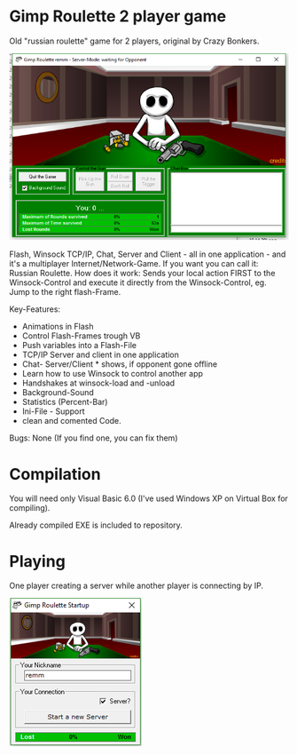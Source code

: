 # Gimp Roulette 2 player game
Old "russian roulette" game for 2 players, original by Crazy Bonkers.

![In-game](screenshot2.png)

Flash, Winsock TCP/IP, Chat, Server and Client - all in one application - and it's a multiplayer Internet/Network-Game. If you want you can call it: Russian Roulette. How does it work: Sends your local action FIRST to the Winsock-Control and execute it directly from the Winsock-Control, eg. Jump to the right flash-Frame. 

Key-Features: 
* Animations in Flash 
* Control Flash-Frames trough VB 
* Push variables into a Flash-File 
* TCP/IP Server and client in one application 
* Chat- Server/Client * shows, if opponent gone offline 
* Learn how to use Winsock to control another app 
* Handshakes at winsock-load and -unload 
* Background-Sound 
* Statistics (Percent-Bar) 
* Ini-File - Support 
* clean and comented Code. 

Bugs: 
None (If you find one, you can fix them) 

# Compilation
You will need only Visual Basic 6.0 (I've used Windows XP on Virtual Box for compiling).

Already compiled EXE is included to repository.

# Playing
One player creating a server while another player is connecting by IP.

![Start](screenshot1.png)
